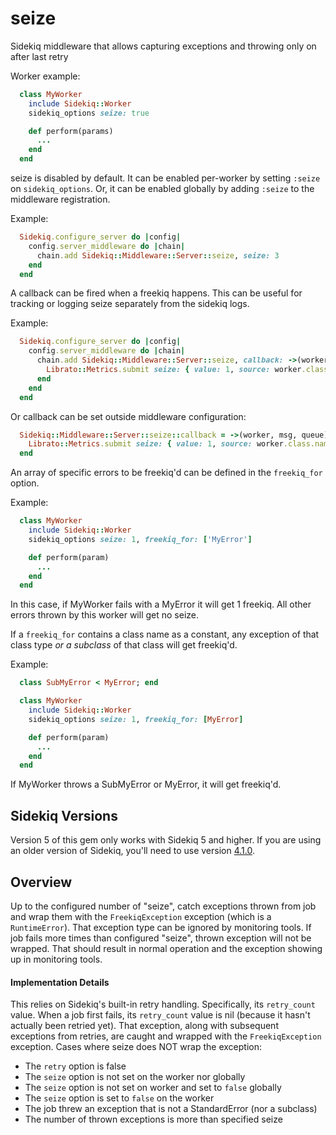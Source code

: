 # seize

Sidekiq middleware that allows capturing exceptions and throwing only on after last retry


Worker example:
``` ruby
  class MyWorker
    include Sidekiq::Worker
    sidekiq_options seize: true

    def perform(params)
      ...
    end
  end
```

seize is disabled by default. It can be enabled per-worker
by setting `:seize` on `sidekiq_options`. Or, it can be
enabled globally by adding `:seize` to the middleware
registration.

Example:
``` ruby
  Sidekiq.configure_server do |config|
    config.server_middleware do |chain|
      chain.add Sidekiq::Middleware::Server::seize, seize: 3
    end
  end
```

A callback can be fired when a freekiq happens.
This can be useful for tracking or logging seize separately from the sidekiq logs.

Example:
``` ruby
  Sidekiq.configure_server do |config|
    config.server_middleware do |chain|
      chain.add Sidekiq::Middleware::Server::seize, callback: ->(worker, msg, queue) do
        Librato::Metrics.submit seize: { value: 1, source: worker.class.name }
      end
    end
  end
```

Or callback can be set outside middleware configuration:
``` ruby
  Sidekiq::Middleware::Server::seize::callback = ->(worker, msg, queue) do
    Librato::Metrics.submit seize: { value: 1, source: worker.class.name }
  end
```

An array of specific errors to be freekiq'd can be defined in the `freekiq_for` option.

Example:
``` ruby
  class MyWorker
    include Sidekiq::Worker
    sidekiq_options seize: 1, freekiq_for: ['MyError']

    def perform(param)
      ...
    end
  end
```
In this case, if MyWorker fails with a MyError it will get 1 freekiq.
All other errors thrown by this worker will get no seize.


If a `freekiq_for` contains a class name as a constant, any exception of that class
type *or a subclass* of that class will get freekiq'd.

Example:
``` ruby
  class SubMyError < MyError; end

  class MyWorker
    include Sidekiq::Worker
    sidekiq_options seize: 1, freekiq_for: [MyError]

    def perform(param)
      ...
    end
  end
```
If MyWorker throws a SubMyError or MyError, it will get freekiq'd.

## Sidekiq Versions

Version 5 of this gem only works with Sidekiq 5 and higher. If you are using
an older version of Sidekiq, you'll need to use version [4.1.0](https://github.com/BookBub/seize/tree/v4.1.0).

## Overview

Up to the configured number of "seize", catch exceptions thrown
from job and wrap them with the `FreekiqException` exception (which is a
`RuntimeError`). That exception type can be ignored by monitoring
tools. If job fails more times than configured "seize", thrown
exception will not be wrapped. That should result in normal operation
and the exception showing up in monitoring tools.

#### Implementation Details

This relies on Sidekiq's built-in retry handling. Specifically, its
`retry_count` value. When a job first fails, its `retry_count` value
is nil (because it hasn't actually been retried yet). That exception,
along with subsequent exceptions from retries, are caught and wrapped
with the `FreekiqException` exception.
Cases where seize does NOT wrap the exception:
 - The `retry` option is false
 - The `seize` option is not set on the worker nor globally
 - The `seize` option is not set on worker and set to `false` globally
 - The `seize` option is set to `false` on the worker
 - The job threw an exception that is not a StandardError (nor a subclass)
 - The number of thrown exceptions is more than specified seize
